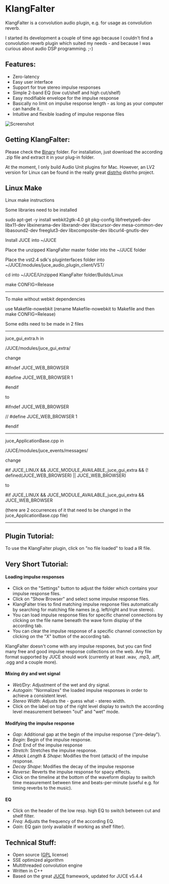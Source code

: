 KlangFalter
===========

KlangFalter is a convolution audio plugin, e.g. for usage as convolution reverb.

I started its development a couple of time ago because I couldn't find a convolution reverb plugin which suited my needs - and because I was curious about audio DSP programming. ;-)

## Features: ##

- Zero-latency
- Easy user interface
- Support for true stereo impulse responses
- Simple 2-band EQ (low cut/shelf and high cut/shelf)
- Easy modifiable envelope for the impulse response
- Basically no limit on impulse response length - as long as your computer can handle it...
- Intuitive and flexible loading of impulse response files

![Screenshot](https://raw.github.com/HiFi-LoFi/KlangFalter/master/Screenshot.png)


## Getting KlangFalter: ##

Please check the [Binary](https://github.com/HiFi-LoFi/KlangFalter/tree/master/Binary) folder.
For installation, just download the according .zip file and extract it in your plug-in folder.

At the moment, I only build Audio Unit plugins for Mac. However, an LV2 version for Linux can be found
in the really great [distrho](http://distrho.sourceforge.net) distrho project.

## Linux Make

Linux make instructions

Some libraries need to be installed

sudo apt-get -y install webkit2gtk-4.0 git pkg-config libfreetype6-dev libx11-dev libxinerama-dev libxrandr-dev libxcursor-dev mesa-common-dev libasound2-dev freeglut3-dev libxcomposite-dev libcurl4-gnutls-dev

Install JUCE into ~/JUCE

Place the unzipped KlangFalter master folder into the ~/JUCE folder

Place the vst2.4 sdk's pluginterfaces folder into ~/JUCE/modules/juce_audio_plugin_client/VST/

cd into ~/JUCE/Unzipped KlangFalter folder/Builds/Linux

make CONFIG=Release

------------

To make without webkit dependencies

use Makefile-nowebkit (rename Makefile-nowebkit to Makefile and then make CONFIG=Release)

Some edits need to be made in 2 files

--------

juce_gui_extra.h in

/JUCE/modules/juce_gui_extra/

change

#ifndef JUCE_WEB_BROWSER

#define JUCE_WEB_BROWSER 1

#endif

to

#ifndef JUCE_WEB_BROWSER

// #define JUCE_WEB_BROWSER 1

#endif

--------

juce_ApplicationBase.cpp in

/JUCE/modules/juce_events/messages/

change

#if JUCE_LINUX && JUCE_MODULE_AVAILABLE_juce_gui_extra && (! defined(JUCE_WEB_BROWSER) || JUCE_WEB_BROWSER)

to

#if JUCE_LINUX && JUCE_MODULE_AVAILABLE_juce_gui_extra && JUCE_WEB_BROWSER

(there are 2 occurrences of it that need to be changed in the juce_ApplicationBase.cpp file)

------------

## Plugin Tutorial: ##

To use the KlangFalter plugin, click on "no file loaded" to load a IR file.

## Very Short Tutorial: ##

#### Loading impulse responses ####
- Click on the "Settings" button to adjust the folder which contains your impulse response files.
- Click on "Show Browser" and select some impulse response files.
- KlangFalter tries to find matching impulse response files automatically by searching for matching file names (e.g. left/right and true stereo).
- You can load impulse response files for specific channel connections by clicking on the file name beneath the wave form display of the according tab.  
- You can clear the impulse response of a specific channel connection by clicking on the "X" button of the according tab.

KlangFalter doesn't come with any impulse respones, but you can find many free and good impulse response collections on the web. Any file format supported by JUCE should work (currently at least .wav, .mp3, .aiff, .ogg and a couple more).

#### Mixing dry and wet signal ####
- *Wet/Dry*: Adjustment of the wet and dry signal.
- *Autogain*: "Normalizes" the loaded impulse responses in order to achieve a consistent level.
- *Stereo Width*: Adjusts the - guess what - stereo width.
- Click on the label on top of the right level display to switch the according level measurement between "out" and "wet" mode.

#### Modifying the impulse response ####
- *Gap*: Additional gap at the begin of the impulse response ("pre-delay").
- *Begin*: Begin of the impulse response.
- *End*: End of the impulse response
- *Stretch*: Stretches the impulse response.
- *Attack Length & Shape*: Modifies the front (attack) of the impulse response.
- *Decay Shape*: Modifies the decay of the impulse response
- *Reverse*: Reverts the impulse response for spacy effects.
- Click on the timeline at the bottom of the waveform display to switch time measurement between time and beats-per-minute (useful e.g. for timing reverbs to the music).

#### EQ ####
- Click on the header of the low resp. high EQ to switch between cut and shelf filter.
- *Freq*: Adjusts the frequency of the according EQ.
- *Gain*: EQ gain (only available if working as shelf filter).


## Technical Stuff: ##

- Open source ([GPL](http://www.gnu.org/licenses) license)
- SSE optimized algorithm
- Multithreaded convolution engine
- Written in C++
- Based on the great [JUCE](http://www.juce.com) framework, updated for JUCE v5.4.4
